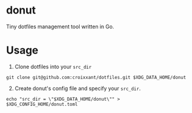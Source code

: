 # donut

Tiny dotfiles management tool written in Go.

# Usage

1. Clone dotfiles into your `src_dir`

```
git clone git@github.com:croixxant/dotfiles.git $XDG_DATA_HOME/donut
```

2. Create donut's config file and specify your `src_dir`.

```
echo "src_dir = \"$XDG_DATA_HOME/donut\"" > $XDG_CONFIG_HOME/donut.toml
```
